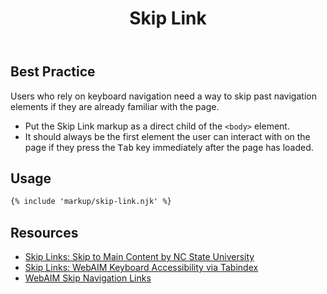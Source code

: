 ﻿---
title: Skip Link
summary: Skip Links allow users to skip navigation elements and go straight to content.
tags: skip link, accessibility
layout: guide
image: /img/illustrations/illus-skip-link.svg
imageAlt:
social:
  title: Skip Link
  description: Skip Links allow users to skip navigation elements and go straight to content.
  image:
eleventyNavigation:
  key: Skip Link
  parent: Accessibility
  order: 4
  excerpt: Skip Links allow users to skip navigation elements and go straight to content.
  img: /img/illustrations/illus-skip-link.svg
---

## Best Practice

Users who rely on keyboard navigation need a way to skip past navigation elements if they are already familiar with the page.

- Put the Skip Link markup as a direct child of the `<body>` element.
- It should always be the first element the user can interact with on the page if they press the <kbd>Tab</kbd> key immediately after the page has loaded.

## Usage

``` html
{% include 'markup/skip-link.njk' %}
```

## Resources
* <a href="https://accessibility.oit.ncsu.edu/it-accessibility-at-nc-state/developers/accessibility-handbook/mouse-and-keyboard-events/skip-to-main-content/" target="_blank">Skip Links: Skip to Main Content by NC State University</a>
* <a href="https://webaim.org/techniques/keyboard/tabindex" target="_blank">Skip Links: WebAIM Keyboard Accessibility via Tabindex</a>
* <a href="https://webaim.org/techniques/skipnav/" target="_blank">WebAIM Skip Navigation Links</a>

